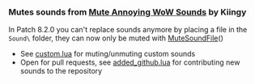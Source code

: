 ### Mutes sounds from [Mute Annoying WoW Sounds](https://www.curseforge.com/wow/addons/mute-wow-sounds) by Kiingy
In Patch 8.2.0 you can't replace sounds anymore by placing a file in the `Sound\` folder, they can now only be muted with [MuteSoundFile](https://wow.gamepedia.com/API_MuteSoundFile)()

* See [custom.lua](https://github.com/ketho-wow/MuteAnnoying/blob/master/Sounds/custom.lua) for muting/unmuting custom sounds
* Open for pull requests, see [added_github.lua](https://github.com/ketho-wow/MuteAnnoying/blob/master/Converter/input/added_github.lua) for contributing new sounds to the repository
